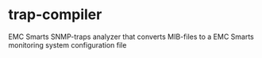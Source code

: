 # trap-compiler
EMC Smarts SNMP-traps analyzer that converts MIB-files to a EMC Smarts monitoring system configuration file
